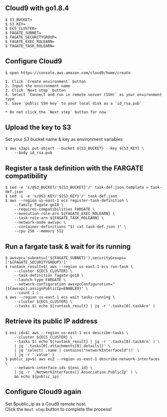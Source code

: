 Cloud9 with go1.8.4
---

```
$ S3_BUCKET=
$ S3_KEY=
$ ECS_CLUSTER=
$ FAGATE_SUBNET=
$ FAGATE_SECURITYGROUP=
$ FAGATE_EXEC_ROLEARN=
$ FAGATE_TASK_ROLEARN=
```

## Configure Cloud9

```
$ open https://console.aws.amazon.com/cloud9/home/create
```

```
1. Click `Create environment` button
2. Input the environment name
3. Click `Next step` button
4. Select `Connect and run in remote server (SSH)` as your environment type
5. Save `public SSH key` to your local disk as a `id_rsa.pub`

* Do not click the `Next step` button for now
```

## Upload the key to S3

Set your S3 bucket name & key as environment variables

```
$ aws s3api put-object --bucket ${S3_BUCKET} --key ${S3_KEY} \
    --body id_rsa.pub
```

## Register a task definition with the FARGATE compatibility

```
$ sed -e 's/@S3_BUCKET/'${S3_BUCKET}'/' task-def.json.template > task-def.json
$ sed -i -e 's/@S3_KEY/'${S3_KEY}'/' task-def.json
$ aws --region us-east-1 ecs register-task-definition \
    --family fagate-go18 \
    --requires-compatibilities FARGATE \
    --execution-role-arn ${FAGATE_EXEC_ROLEARN} \
    --task-role-arn ${FAGATE_TASK_ROLEARN} \
    --network-mode awsvpc \
    --container-definitions "$( cat task-def.json )" \
    --cpu 256 --memory 512
```

## Run a fargate task & wait for its running

```
$ awsvpc='subnets=['${FAGATE_SUBNET}'],securityGroups=['${FAGATE_SECURITYGROUP}']'
$ runtask_result=$( aws --region us-east-1 ecs run-task \
    --cluster ${ECS_CLUSTER} \
    --task-definition fagate-go18 \
    --launch-type FARGATE \
    --network-configuration awsvpcConfiguration="{${awsvpc},assignPublicIp=ENABLED}" \
    --count 1 )
$ aws --region us-east-1 ecs wait tasks-running \
    --cluster ${ECS_CLUSTER} \
    --tasks $( echo ${runtask_result} | jq -r '.tasks[0].taskArn' )
```

## Retrieve its public IP address

```
$ eni_id=$( aws --region us-east-1 ecs describe-tasks \
    --cluster ${ECS_CLUSTER} \
    --tasks $( echo ${runtask_result} | jq -r '.tasks[0].taskArn' ) \
    | jq '.tasks[0].attachments[0].details[]' \
    | jq 'select( .name | contains("networkInterfaceId"))' \
    | jq -r '.value' )
$ public_ip=$( aws ec2 --region us-east-1 describe-network-interfaces \
    --network-interface-ids ${eni_id} \
    | jq -r '.NetworkInterfaces[].Association.PublicIp' ) \
    && echo ${public_ip}
```

## Configure Cloud9 again

Set $public_ip as a Coud9 remote host.  
Click the `Next step` button to complete the process!
